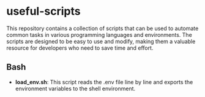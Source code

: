 # useful-scripts

This repository contains a collection of scripts that can be used to automate common tasks in various programming languages and environments. The scripts are designed to be easy to use and modify, making them a valuable resource for developers who need to save time and effort.

## Bash

- **load_env.sh**: This script reads the .env file line by line and exports the environment variables to the shell environment.
